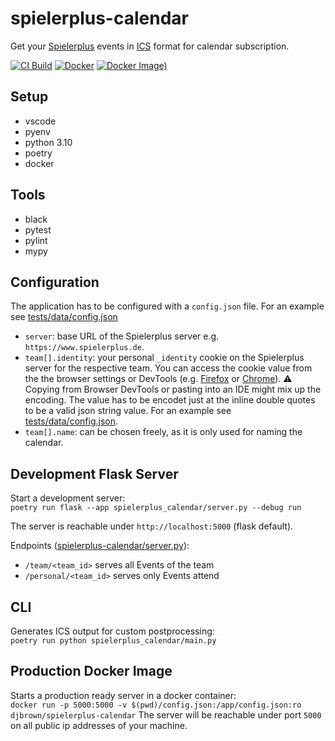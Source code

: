 # spielerplus-calendar

Get your [Spielerplus](https://www.spielerplus.de/) events in [ICS](https://en.wikipedia.org/wiki/ICalendar) format for calendar subscription.

[![CI Build](https://github.com/djbrown/spielerplus-calendar/actions/workflows/ci-build.yml/badge.svg)](https://github.com/djbrown/spielerplus-calendar/actions/workflows/ci-build.yml)
[![Docker](https://github.com/djbrown/spielerplus-calendar/actions/workflows/docker.yml/badge.svg)](https://github.com/djbrown/spielerplus-calendar/actions/workflows/docker.yml)
[![Docker Image)](https://img.shields.io/docker/v/djbrown/spielerplus-calendar?label=Docker%20Image)](https://hub.docker.com/r/djbrown/spielerplus-calendar)


## Setup

* vscode
* pyenv
* python 3.10
* poetry
* docker

## Tools

* black
* pytest
* pylint
* mypy

## Configuration

The application has to be configured with a `config.json` file.
For an example see [tests/data/config.json](https://github.com/djbrown/spielerplus-calendar/blob/main/tests/data/config.json)


* `server`: base URL of the Spielerplus server e.g. `https://www.spielerplus.de`.
* `team[].identity`: your personal `_identity` cookie on the Spielerplus server for the respective team. You can access the cookie value from the the browser settings or DevTools (e.g. [Firefox](https://firefox-source-docs.mozilla.org/devtools-user/storage_inspector/index.html) or [Chrome](https://developer.chrome.com/docs/devtools/application/cookies/)). ⚠️ Copying from Browser DevTools or pasting into an IDE might mix up the encoding. The value has to be encodet just at the inline double quotes to be a valid json string value. For an example see [tests/data/config.json](https://github.com/djbrown/spielerplus-calendar/blob/main/tests/data/config.json).
* `team[].name`: can be chosen freely, as it is only used for naming the calendar.

## Development Flask Server

Start a development server:<br/>
`poetry run flask --app spielerplus_calendar/server.py --debug run`

The server is reachable under `http://localhost:5000` (flask default).

Endpoints ([spielerplus-calendar/server.py](https://github.com/djbrown/spielerplus-calendar/blob/main/spielerplus-calendar/server.py)):
* `/team/<team_id>` serves all Events of the team
* `/personal/<team_id>` serves only Events attend

## CLI

Generates ICS output for custom postprocessing:<br/>
`poetry run python spielerplus_calendar/main.py`

## Production Docker Image

Starts a production ready server in a docker container:<br/>
`docker run -p 5000:5000 -v $(pwd)/config.json:/app/config.json:ro djbrown/spielerplus-calendar`
The server will be reachable under port `5000` on all public ip addresses of your machine.
